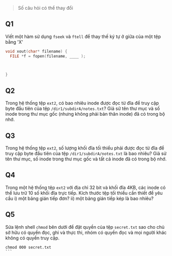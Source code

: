 > Số câu hỏi có thể thay đổi

## Q1
Viết một hàm sử dụng `fseek` và `ftell` để thay thế ký tự ở giữa của một tệp bằng 'X'
````C
void xout(char* filename) {
  FILE *f = fopen(filename, ____ );
  


}
````
## Q2
Trong hệ thống tệp `ext2`, có bao nhiêu inode được đọc từ đĩa để truy cập byte đầu tiên của tệp `/dir1/subdirA/notes.txt`? Giả sử tên thư mục và số inode trong thư mục gốc (nhưng không phải bản thân inode) đã có trong bộ nhớ.

## Q3
Trong hệ thống tệp `ext2`, số lượng khối đĩa tối thiểu phải được đọc từ đĩa để truy cập byte đầu tiên của tệp `/dir1/subdirA/notes.txt` là bao nhiêu? Giả sử tên thư mục, số inode trong thư mục gốc và tất cả inode đã có trong bộ nhớ.

## Q4
Trong một hệ thống tệp `ext2` với địa chỉ 32 bit và khối đĩa 4KB, các inode có thể lưu trữ 10 số khối đĩa trực tiếp. Kích thước tệp tối thiểu cần thiết để yêu cầu i) một bảng gián tiếp đơn? ii) một bảng gián tiếp kép là bao nhiêu?

## Q5
Sửa lệnh shell `chmod` bên dưới để đặt quyền của tệp `secret.txt` sao cho chủ sở hữu có quyền đọc, ghi và thực thi, nhóm có quyền đọc và mọi người khác không có quyền truy cập.
````
chmod 000 secret.txt
```

